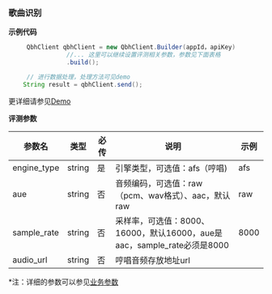 ### 歌曲识别

**示例代码**

```java
     QbhClient qbhClient = new QbhClient.Builder(appId，apiKey)
                //... 这里可以继续设置评测相关参数，参数见下面表格
                .build();

     // 进行数据处理，处理方法可见demo
    String result = qbhClient.send();

```

更详细请参见[Demo](https://github.com/iFLYTEK-OP/websdk-java-demo/blob/main/src/main/java/cn/xfyun/demo/speech/QbhClientApp.java)

**评测参数**

  | 参数名   | 类型   | 必传 | 说明                                                         | 示例    |
  | -------- | ------ | ---- | ------------------------------------------------------------ | ------- |
  | engine_type | string | 是 | 引擎类型，可选值：afs（哼唱) | afs |
  | aue | string | 否 | 音频编码，可选值：raw（pcm、wav格式）、aac，默认raw | raw |
  |sample_rate|string| 否 | 采样率，可选值：8000、16000，默认16000，aue是aac，sample_rate必须是8000 | 8000 |
  | audio_url | string | 否 | 哼唱音频存放地址url	|  |
  
 *注：详细的参数可以参见[业务参数](https://www.xfyun.cn/doc/voiceservice/song-recognition/API.html)

